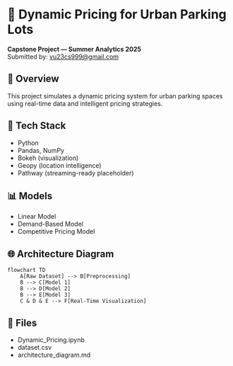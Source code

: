 # 🚗 Dynamic Pricing for Urban Parking Lots
**Capstone Project — Summer Analytics 2025**  
Submitted by: vu23cs999@gmail.com

## 📌 Overview
This project simulates a dynamic pricing system for urban parking spaces using real-time data and intelligent pricing strategies.

## 🧰 Tech Stack
- Python
- Pandas, NumPy
- Bokeh (visualization)
- Geopy (location intelligence)
- Pathway (streaming-ready placeholder)

## 📊 Models
- Linear Model
- Demand-Based Model
- Competitive Pricing Model

## 🌐 Architecture Diagram
```mermaid
flowchart TD
    A[Raw Dataset] --> B[Preprocessing]
    B --> C[Model 1]
    B --> D[Model 2]
    B --> E[Model 3]
    C & D & E --> F[Real-Time Visualization]
```

## 📂 Files
- Dynamic_Pricing.ipynb
- dataset.csv
- architecture_diagram.md

